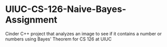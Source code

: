 # UIUC-CS-126-Naive-Bayes-Assignment
Cinder C++ project that analyzes an image to see if it contains a number or numbers using Bayes' Theorem for CS 126 at UIUC
